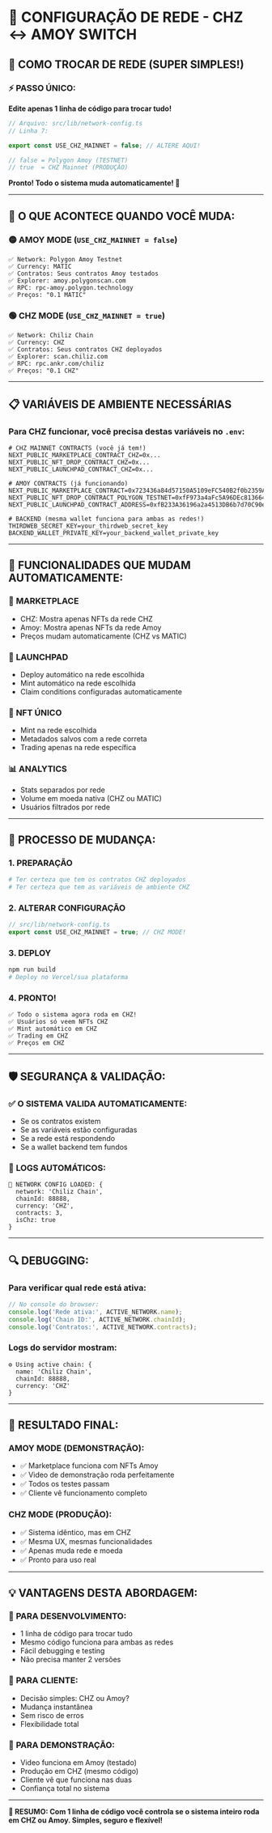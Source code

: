 # 🎯 CONFIGURAÇÃO DE REDE - CHZ ↔ AMOY SWITCH

## 🚀 COMO TROCAR DE REDE (SUPER SIMPLES!)

### ⚡ PASSO ÚNICO: 
**Edite apenas 1 linha de código para trocar tudo!**

```typescript
// Arquivo: src/lib/network-config.ts
// Linha 7:

export const USE_CHZ_MAINNET = false; // ALTERE AQUI!

// false = Polygon Amoy (TESTNET) 
// true  = CHZ Mainnet (PRODUÇÃO)
```

**Pronto! Todo o sistema muda automaticamente! 🎉**

---

## 🔧 O QUE ACONTECE QUANDO VOCÊ MUDA:

### 🟡 AMOY MODE (`USE_CHZ_MAINNET = false`)
```
✅ Network: Polygon Amoy Testnet
✅ Currency: MATIC  
✅ Contratos: Seus contratos Amoy testados
✅ Explorer: amoy.polygonscan.com
✅ RPC: rpc-amoy.polygon.technology
✅ Preços: "0.1 MATIC"
```

### 🟢 CHZ MODE (`USE_CHZ_MAINNET = true`)
```  
✅ Network: Chiliz Chain
✅ Currency: CHZ
✅ Contratos: Seus contratos CHZ deployados  
✅ Explorer: scan.chiliz.com
✅ RPC: rpc.ankr.com/chiliz
✅ Preços: "0.1 CHZ"
```

---

## 📋 VARIÁVEIS DE AMBIENTE NECESSÁRIAS

### Para CHZ funcionar, você precisa destas variáveis no `.env`:

```env
# CHZ MAINNET CONTRACTS (você já tem!)
NEXT_PUBLIC_MARKETPLACE_CONTRACT_CHZ=0x...
NEXT_PUBLIC_NFT_DROP_CONTRACT_CHZ=0x...  
NEXT_PUBLIC_LAUNCHPAD_CONTRACT_CHZ=0x...

# AMOY CONTRACTS (já funcionando)
NEXT_PUBLIC_MARKETPLACE_CONTRACT=0x723436a84d57150A5109eFC540B2f0b2359Ac76d
NEXT_PUBLIC_NFT_DROP_CONTRACT_POLYGON_TESTNET=0xfF973a4aFc5A96DEc81366461A461824c4f80254
NEXT_PUBLIC_LAUNCHPAD_CONTRACT_ADDRESS=0xfB233A36196a2a4513DB6b7d70C90ecaD0Eec639

# BACKEND (mesma wallet funciona para ambas as redes!)
THIRDWEB_SECRET_KEY=your_thirdweb_secret_key
BACKEND_WALLET_PRIVATE_KEY=your_backend_wallet_private_key
```

---

## 🎯 FUNCIONALIDADES QUE MUDAM AUTOMATICAMENTE:

### 🏪 **MARKETPLACE**
- CHZ: Mostra apenas NFTs da rede CHZ
- Amoy: Mostra apenas NFTs da rede Amoy
- Preços mudam automaticamente (CHZ vs MATIC)

### 🚀 **LAUNCHPAD** 
- Deploy automático na rede escolhida
- Mint automático na rede escolhida
- Claim conditions configuradas automaticamente

### 💎 **NFT ÚNICO**
- Mint na rede escolhida
- Metadados salvos com a rede correta
- Trading apenas na rede específica

### 📊 **ANALYTICS**
- Stats separados por rede
- Volume em moeda nativa (CHZ ou MATIC)
- Usuários filtrados por rede

---

## 🔄 PROCESSO DE MUDANÇA:

### 1. **PREPARAÇÃO**
```bash
# Ter certeza que tem os contratos CHZ deployados
# Ter certeza que tem as variáveis de ambiente CHZ
```

### 2. **ALTERAR CONFIGURAÇÃO**
```typescript
// src/lib/network-config.ts
export const USE_CHZ_MAINNET = true; // CHZ MODE!
```

### 3. **DEPLOY**
```bash
npm run build
# Deploy no Vercel/sua plataforma
```

### 4. **PRONTO!**
```
✅ Todo o sistema agora roda em CHZ!
✅ Usuários só veem NFTs CHZ
✅ Mint automático em CHZ  
✅ Trading em CHZ
✅ Preços em CHZ
```

---

## 🛡️ SEGURANÇA & VALIDAÇÃO:

### ✅ **O SISTEMA VALIDA AUTOMATICAMENTE:**
- Se os contratos existem
- Se as variáveis estão configuradas
- Se a rede está respondendo
- Se a wallet backend tem fundos

### 🚨 **LOGS AUTOMÁTICOS:**
```
🎯 NETWORK CONFIG LOADED: {
  network: 'Chiliz Chain',
  chainId: 88888,
  currency: 'CHZ',  
  contracts: 3,
  isChz: true
}
```

---

## 🔍 DEBUGGING:

### **Para verificar qual rede está ativa:**
```typescript
// No console do browser:
console.log('Rede ativa:', ACTIVE_NETWORK.name);
console.log('Chain ID:', ACTIVE_NETWORK.chainId);
console.log('Contratos:', ACTIVE_NETWORK.contracts);
```

### **Logs do servidor mostram:**
```
⚙️ Using active chain: {
  name: 'Chiliz Chain',
  chainId: 88888,  
  currency: 'CHZ'
}
```

---

## 🎉 RESULTADO FINAL:

### **AMOY MODE (DEMONSTRAÇÃO):**
- ✅ Marketplace funciona com NFTs Amoy
- ✅ Video de demonstração roda perfeitamente 
- ✅ Todos os testes passam
- ✅ Cliente vê funcionamento completo

### **CHZ MODE (PRODUÇÃO):**
- ✅ Sistema idêntico, mas em CHZ
- ✅ Mesma UX, mesmas funcionalidades
- ✅ Apenas muda rede e moeda
- ✅ Pronto para uso real

---

## 💡 VANTAGENS DESTA ABORDAGEM:

### 🔧 **PARA DESENVOLVIMENTO:**
- 1 linha de código para trocar tudo
- Mesmo código funciona para ambas as redes  
- Fácil debugging e testing
- Não precisa manter 2 versões

### 👤 **PARA CLIENTE:**
- Decisão simples: CHZ ou Amoy?
- Mudança instantânea
- Sem risco de erros
- Flexibilidade total

### 🚀 **PARA DEMONSTRAÇÃO:**
- Video funciona em Amoy (testado)
- Produção em CHZ (mesmo código)  
- Cliente vê que funciona nas duas
- Confiança total no sistema

---

**🎯 RESUMO: Com 1 linha de código você controla se o sistema inteiro roda em CHZ ou Amoy. Simples, seguro e flexível!**
